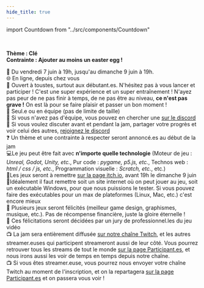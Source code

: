 ```yaml
---
hide_title: true
---
```


import Countdown from "../src/components/Countdown"

<Countdown/>
<br/>

**Thème : Clé** </br>
**Contrainte : Ajouter au moins un easter egg !** </br>

📅 Du vendredi 7 juin à 19h, jusqu'au dimanche 9 juin à 19h. <!-- Vous pouvez [ajouter l'évènement à votre calendrier](/meuchejam.ics)--> <br/>
🌐 En ligne, depuis chez vous<br/>
🤗 Ouvert à toustes, surtout aux débutant.es. N'hésitez pas à vous lancer et participer ! C'est une super expérience et un super entraînement ! N'ayez pas peur de ne pas finir à temps, de ne pas être au niveau, **ce n'est pas grave !** On est là pour se faire plaisir et passer un bon moment !<br/>
👬 Seul.e ou en équipe (pas de limite de taille)<br/>
👬 Si vous n'avez pas d'équipe, vous pouvez en chercher une [sur le discord](https://discord.gg/YhvRqS2wMC)<br/>
💬 Si vous voulez discuter avant et pendant la jam, partager votre progrès et voir celui des autres, [rejoignez le discord](https://discord.gg/TXwxjj7QEt)<br/>
❓ Un thème et une contrainte à respecter seront annoncé.es au début de la jam<br/>
💻Le jeu peut être fait avec **n'importe quelle technologie** (Moteur de jeu : *Unreal, Godot, Unity, etc.*, Pur code : *pygame, p5.js, etc.*, Technos web : *html / css / js, etc.*, Programmation visuelle : *Scratch, etc.*, etc.)<br/>
💾Les jeux seront à remettre [sur la page itch.io](https://itch.io/jam/meuchejam), avant 19h le dimanche 9 juin<br/>
💾Idéalement il faut remettre soit un site internet où on peut jouer au jeu, soit un exécutable Windows, pour que nous puissions le tester. Si vous pouvez faire des exécutables pour un max de plateformes (Linux, Mac, etc.) c'est encore mieux<br/>
🏅 Plusieurs jeux seront félicités (meilleur game design, graphismes, musique, etc.). Pas de récompense financière, juste la gloire éternelle !<br/>
🏅 Ces félicitations seront décidées par un jury de professionnel.les du jeu vidéo<br/>
📺 La jam sera entièrement diffusée [sur notre chaîne Twitch](https://www.twitch.tv/meucheroume), et les autres streamer.euses qui participent streameront aussi de leur côté. Vous pourrez retrouver tous les streams de tout le monde [sur la page Participant.es](/Participantes), et nous irons aussi les voir de temps en temps depuis notre chaîne.<br/>
📺 Si vous êtes streamer.euse, vous pourrez nous envoyer votre chaîne Twitch au moment de l'inscription, et on la repartagera [sur la page Participant.es](/Participantes) et on passera vous voir !
